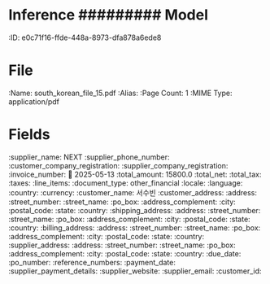 Inference
#########
Model
=====
:ID: e0c71f16-ffde-448a-8973-dfa878a6ede8

File
====
:Name: south_korean_file_15.pdf
:Alias:
:Page Count: 1
:MIME Type: application/pdf

Fields
======
:supplier_name: NEXT
:supplier_phone_number:
:customer_company_registration:
:supplier_company_registration:
:invoice_number:
:date: 2025-05-13
:total_amount: 15800.0
:total_net:
:total_tax:
:taxes:
:line_items:
:document_type: other_financial
:locale:
  :language:
  :country:
  :currency:
:customer_name: 서수빈
:customer_address:
  :address:
  :street_number:
  :street_name:
  :po_box:
  :address_complement:
  :city:
  :postal_code:
  :state:
  :country:
:shipping_address:
  :address:
  :street_number:
  :street_name:
  :po_box:
  :address_complement:
  :city:
  :postal_code:
  :state:
  :country:
:billing_address:
  :address:
  :street_number:
  :street_name:
  :po_box:
  :address_complement:
  :city:
  :postal_code:
  :state:
  :country:
:supplier_address:
  :address:
  :street_number:
  :street_name:
  :po_box:
  :address_complement:
  :city:
  :postal_code:
  :state:
  :country:
:due_date:
:po_number:
:reference_numbers:
:payment_date:
:supplier_payment_details:
:supplier_website:
:supplier_email:
:customer_id:
